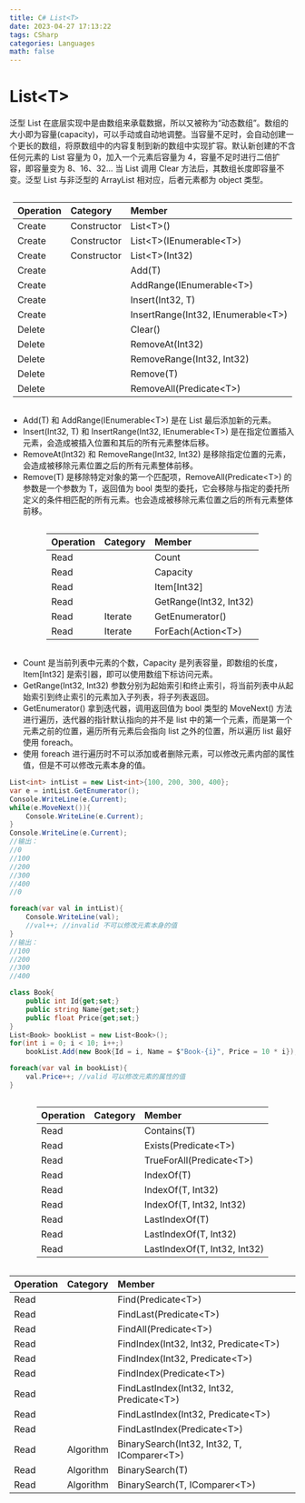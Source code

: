```yaml
---
title: C# List<T>
date: 2023-04-27 17:13:22
tags: CSharp
categories: Languages
math: false
---
```


# List\<T\>

泛型 List 在底层实现中是由数组来承载数据，所以又被称为“动态数组”。数组的大小即为容量(capacity)，可以手动或自动地调整。当容量不足时，会自动创建一个更长的数组，将原数组中的内容复制到新的数组中实现扩容。默认新创建的不含任何元素的 List 容量为 0，加入一个元素后容量为 4，容量不足时进行二倍扩容，即容量变为 8、16、32... 当 List 调用 Clear 方法后，其数组长度即容量不变。泛型 List 与非泛型的 ArrayList 相对应，后者元素都为 object 类型。

<style>
.center 
{
  width: auto;
  display: table;
  margin-left: auto;
  margin-right: auto;
}
</style>

<div class="center">

|Operation|Category|Member|
|:---------------|:---------------|:---------------|
|Create|Constructor|List\<T\>()|
|Create|Constructor|List\<T\>(IEnumerable\<T\>)|
|Create|Constructor|List\<T\>(Int32)|
|Create||Add(T)|
|Create||AddRange(IEnumerable\<T\>)|
|Create||Insert(Int32, T)|
|Create||InsertRange(Int32, IEnumerable\<T\>)|
|Delete||Clear()|
|Delete||RemoveAt(Int32)|
|Delete||RemoveRange(Int32, Int32)|
|Delete||Remove(T)|
|Delete||RemoveAll(Predicate\<T\>)|

</div>

* Add(T) 和 AddRange(IEnumerable\<T\>) 是在 List 最后添加新的元素。
* Insert(Int32, T) 和 InsertRange(Int32, IEnumerable\<T\>) 是在指定位置插入元素，会造成被插入位置和其后的所有元素整体后移。
* RemoveAt(Int32) 和 RemoveRange(Int32, Int32) 是移除指定位置的元素，会造成被移除元素位置之后的所有元素整体前移。
* Remove(T) 是移除特定对象的第一个匹配项，RemoveAll(Predicate\<T\>) 的参数是一个参数为 T，返回值为 bool 类型的委托，它会移除与指定的委托所定义的条件相匹配的所有元素。也会造成被移除元素位置之后的所有元素整体前移。

<div class="center">

|Operation|Category|Member|
|:---------------|:---------------|:---------------|
|Read||Count|
|Read||Capacity|
|Read||Item\[Int32\]|
|Read||GetRange(Int32, Int32)|
|Read|Iterate|GetEnumerator()|
|Read|Iterate|ForEach(Action\<T\>)|

</div>

* Count 是当前列表中元素的个数，Capacity 是列表容量，即数组的长度，Item\[Int32\] 是索引器，即可以使用数组下标访问元素。
* GetRange(Int32, Int32) 参数分别为起始索引和终止索引，将当前列表中从起始索引到终止索引的元素加入子列表，将子列表返回。
* GetEnumerator() 拿到迭代器，调用返回值为 bool 类型的 MoveNext() 方法进行遍历，迭代器的指针默认指向的并不是 list 中的第一个元素，而是第一个元素之前的位置，遍历所有元素后会指向 list 之外的位置，所以遍历 list 最好使用 foreach。
* 使用 foreach 进行遍历时不可以添加或者删除元素，可以修改元素内部的属性值，但是不可以修改元素本身的值。
  
```csharp
List<int> intList = new List<int>{100, 200, 300, 400};
var e = intList.GetEnumerator();
Console.WriteLine(e.Current);
while(e.MoveNext()){
    Console.WriteLine(e.Current);
}
Console.WriteLine(e.Current);
//输出：
//0
//100
//200
//300
//400
//0

foreach(var val in intList){
    Console.WriteLine(val);
    //val++; //invalid 不可以修改元素本身的值
}
//输出：
//100
//200
//300
//400

class Book{
    public int Id{get;set;}
    public string Name{get;set;}
    public float Price{get;set;}
}
List<Book> bookList = new List<Book>();
for(int i = 0; i < 10; i++;)
    bookList.Add(new Book{Id = i, Name = $"Book-{i}", Price = 10 * i});

foreach(var val in bookList){
    val.Price++; //valid 可以修改元素的属性的值 
}
```

<div class="center">

|Operation|Category|Member|
|:---------------|:---------------|:---------------|
|Read||Contains(T)|
|Read||Exists(Predicate\<T\>)|
|Read||TrueForAll(Predicate\<T\>)|
|Read||IndexOf(T)|
|Read||IndexOf(T, Int32)|
|Read||IndexOf(T, Int32, Int32)|
|Read||LastIndexOf(T)|
|Read||LastIndexOf(T, Int32)|
|Read||LastIndexOf(T, Int32, Int32)|

</div>






<div class="center">

|Operation|Category|Member|
|:---------------|:---------------|:---------------|
|Read||Find(Predicate\<T\>)|
|Read||FindLast(Predicate\<T\>)|
|Read||FindAll(Predicate\<T\>)|
|Read||FindIndex(Int32, Int32, Predicate\<T\>)|
|Read||FindIndex(Int32, Predicate\<T\>)|
|Read||FindIndex(Predicate\<T\>)|
|Read||FindLastIndex(Int32, Int32, Predicate\<T\>)|
|Read||FindLastIndex(Int32, Predicate\<T\>)|
|Read||FindLastIndex(Predicate\<T\>)|
|Read|Algorithm|BinarySearch(Int32, Int32, T, IComparer\<T\>)|
|Read|Algorithm|BinarySearch(T)|
|Read|Algorithm|BinarySearch(T, IComparer\<T\>)|

</div>